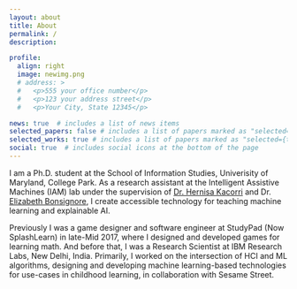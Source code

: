 ```yaml
---
layout: about
title: About
permalink: /
description:

profile:
  align: right
  image: newimg.png
  # address: >
  #   <p>555 your office number</p>
  #   <p>123 your address street</p>
  #   <p>Your City, State 12345</p>

news: true  # includes a list of news items
selected_papers: false # includes a list of papers marked as "selected={true}"
selected_works: true # includes a list of papers marked as "selected={true}"
social: true  # includes social icons at the bottom of the page
---
```

I am a Ph.D. student at the School of Information Studies, Univerisity of Maryland, College Park. As a research assistant at the Intelligent Assistive Machines (IAM) lab under the supervision of [Dr. Hernisa Kacorri](https://scholar.google.com/citations?user=El-R5MEAAAAJ) and Dr. [Elizabeth Bonsignore](https://www.researchgate.net/profile/Elizabeth-Bonsignore), I create accessible technology for teaching machine learning and explainable AI.

Previously I was a game designer and software engineer at StudyPad (Now SplashLearn) in late-Mid 2017, where I designed and developed games for learning math. And before that, I was a Research Scientist at IBM Research Labs, New Delhi, India. Primarily, I worked on the intersection of HCI and ML algorithms, designing and developing machine learning-based technologies for use-cases in childhood learning, in collaboration with Sesame Street.  
